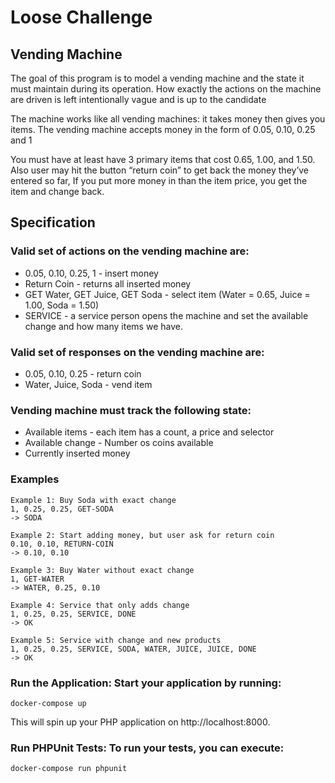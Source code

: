 # Loose Challenge

## Vending Machine
The goal of this program is to model a vending machine and the state it must maintain during its operation. How exactly the actions on the machine are driven is left intentionally vague and is up to the candidate

The machine works like all vending machines: it takes money then gives you items. The vending machine accepts money in the form of 0.05, 0.10, 0.25 and 1

You must have at least have 3 primary items that cost 0.65, 1.00, and 1.50. Also user may hit the button “return coin” to get back the money they’ve entered so far, If you put more money in than the item price, you get the item and change back.

## Specification
### Valid set of actions on the vending machine are:
- 0.05, 0.10, 0.25, 1 - insert money
- Return Coin - returns all inserted money
- GET Water, GET Juice, GET Soda - select item (Water = 0.65, Juice = 1.00, Soda = 1.50)
- SERVICE - a service person opens the machine and set the available change and how many items we have.

### Valid set of responses on the vending machine are:
- 0.05, 0.10, 0.25 - return coin
- Water, Juice, Soda - vend item

### Vending machine must track the following state:
- Available items - each item has a count, a price and selector
- Available change - Number os coins available
- Currently inserted money

### Examples
```
Example 1: Buy Soda with exact change
1, 0.25, 0.25, GET-SODA
-> SODA

Example 2: Start adding money, but user ask for return coin
0.10, 0.10, RETURN-COIN
-> 0.10, 0.10

Example 3: Buy Water without exact change
1, GET-WATER
-> WATER, 0.25, 0.10

Example 4: Service that only adds change
1, 0.25, 0.25, SERVICE, DONE
-> OK

Example 5: Service with change and new products
1, 0.25, 0.25, SERVICE, SODA, WATER, JUICE, JUICE, DONE
-> OK
````

### Run the Application: Start your application by running:
```
docker-compose up
```
This will spin up your PHP application on http://localhost:8000.

### Run PHPUnit Tests: To run your tests, you can execute:
```
docker-compose run phpunit
```
